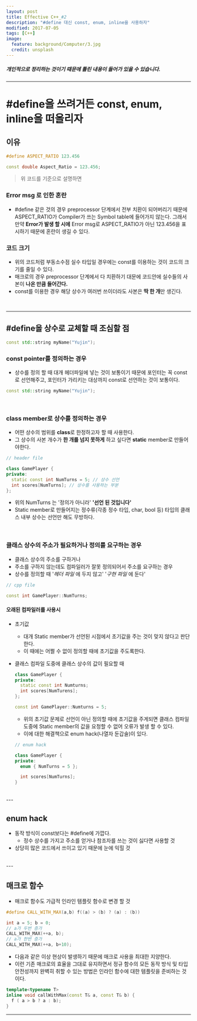 ```yaml
---
layout: post
title: Effective C++_#2
description: "#define 대신 const, enum, inline을 사용하자"
modified: 2017-07-05
tags: [C++]
image:
  feature: background/Computer/3.jpg
  credit: unsplash
---
```


##### 개인적으로 정리하는 것이기 때문에 틀린 내용이 들어가 있을 수 있습니다.

---

# #define을 쓰려거든 const, enum, inline을 떠올리자

## 이유 

```cpp
#define ASPECT_RATIO 123.456

const double Aspect_Ratio = 123.456;
```

> 위 코드를 기준으로 설명하면  

### Error msg 로 인한 혼란
  - #define 같은 것의 경우 preprocessor 단계에서 전부 치환이 되어버리기 때문에 ASPECT_RATIO가 Compiler가 쓰는 Symbol table에 들어가지 않는다. 그래서 만약 **Error가 발생 할 시에** Error msg로 ASPECT_RATIO가 아닌 123.456을 표시하기 때문에 혼란이 생길 수 있다.  

### 코드 크기
  - 위의 코드처럼 부동소수점 실수 타입일 경우에는 const를 이용하는 것이 코드의 크기를 줄일 수 있다.
  - 매크로의 경우 preprocessor 단계에서 다 치환하기 대문에 코드안에 실수들의 사본이 **나온 만큼 들어간다.**
  - const를 이용한 경우 해당 상수가 여러번 쓰이더라도 사본은 **딱 한 개**만 생긴다.

<br/>

---

## #define을 상수로 교체할 때 조심할 점

```cpp
const std::string myName("Yujin");
```

### const pointer를 정의하는 경우
  - 상수를 정의 할 때 대개 헤더파일에 넣는 것이 보통이기 때문에 포인터는 꼭 const로 선언해주고, 포인터가 가리키는 대상까지 const로 선언하는 것이 보통이다.

```cpp
const std::string myName("Yujin");
```

<br/>

### class member로 상수를 정의하는 경우
  - 어떤 상수의 범위를 **class**로 한정하고자 할 때 사용한다.
  - 그 상수의 사본 개수가 **한 개를 넘지 못하게** 하고 싶다면 **static** member로 만들어야한다.

```cpp
// header file

class GamePlayer {
private:
  static const int NumTurns = 5; // 상수 선언
  int scores[NumTurns]; // 상수를 사용하는 부분
};
```

- 위의 NumTurns 는 '정의가 아니라' **'선언 된 것입니다'**  
- Static member로 만들어지는 정수류(각종 정수 타입, char, bool 등) 타입의 클래스 내부 상수는 선언만 해도 무방하다.

<br/>

### 클래스 상수의 주소가 필요하거나 정의를 요구하는 경우
  - 클래스 상수의 주소를 구하거나
  - 주소를 구하지 않는데도 컴파일러가 잘못 정의되어서 주소를 요구하는 경우
  - 상수를 정의할 때 '*헤더 파일* 에 두지 않고' '*구현 파일* 에 둔다'
  
  ```cpp
  // cpp file

  const int GamePlayer::NumTurns;
  ```

#### 오래된 컴파일러를 사용시
  * 초기값
    - 대개 Static member가 선언된 시점에서 초기값을 주는 것이 맞지 않다고 판단한다.
    - 이 때에는 어쩔 수 없이 정의할 때에 초기값을 주도록한다.
  * 클래스 컴파일 도중에 클래스 상수의 값이 필요할 때

    ```cpp
    class GamePlayer {
    private:
      static const int Numturns;
      int scores[NumTurens];
    };

    const int GamePlayer::Numturns = 5;
    ```

    - 위의 초기값 문제로 선언이 아닌 정의할 때에 초기값을 주게되면 클래스 컴파일 도중에 Static member의 값을 요청할 수 없어 오류가 발생 할 수 있다.
    - 이에 대한 해결책으로 enum hack(나열자 둔갑술)이 있다.

    ```cpp
    // enum hack

    class GamePlayer {
    private:
      enum { NumTurns = 5 };

      int scores[NumTurns];
    }
    ```

<br/>
---

## enum hack
- 동작 방식이 const보다는 #define에 가깝다.
  - 정수 상수를 가지고 주소를 얻거나 참조자를 쓰는 것이 싫다면 사용할 것
- 상당히 많은 코드에서 쓰이고 있기 때문에 눈에 익힐 것

<br/>
---

## 매크로 함수
- 매크로 함수도 가급적 인라인 템플릿 함수로 변경 할 것

```cpp
#define CALL_WITH_MAX(a,b) f((a) > (b) ? (a) : (b))

int a = 5; b = 0;
// a가 두번 증가
CALL_WITH_MAX(++a, b);
// a가 한번 증가
CALL_WITH_MAX(++a, b+10);
``` 

- 다음과 같은 이상 현상이 발생하기 때문에 매크로 사용을 최대한 지양한다.
- 이런 기존 매크로의 효율을 그대로 유지하면서 정규 함수의 모든 동작 방식 및 타입 안전성까지 완벽히 취할 수 있는 방법은 인라인 함수에 대한 템플릿을 준비하는 것이다.

```cpp
template<typename T>
inline void callWithMax(const T& a, const T& b) {
  f ( a > b ? a : b);
}
```

---
